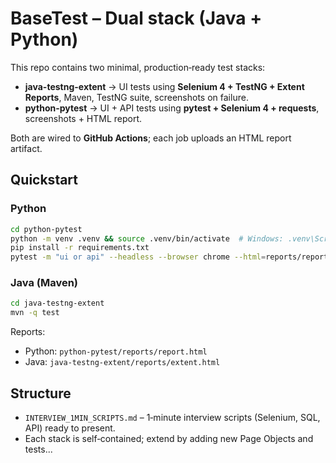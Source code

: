 # BaseTest – Dual stack (Java + Python)

This repo contains two minimal, production‑ready test stacks:

- **java-testng-extent** → UI tests using **Selenium 4 + TestNG + Extent Reports**, Maven, TestNG suite, screenshots on failure.
- **python-pytest** → UI + API tests using **pytest + Selenium 4 + requests**, screenshots + HTML report.

Both are wired to **GitHub Actions**; each job uploads an HTML report artifact.

## Quickstart

### Python
```bash
cd python-pytest
python -m venv .venv && source .venv/bin/activate  # Windows: .venv\Scripts\activate
pip install -r requirements.txt
pytest -m "ui or api" --headless --browser chrome --html=reports/report.html --self-contained-html
```

### Java (Maven)
```bash
cd java-testng-extent
mvn -q test
```

Reports:
- Python: `python-pytest/reports/report.html`
- Java: `java-testng-extent/reports/extent.html`

## Structure
- `INTERVIEW_1MIN_SCRIPTS.md` – 1‑minute interview scripts (Selenium, SQL, API) ready to present.
- Each stack is self‑contained; extend by adding new Page Objects and tests...
